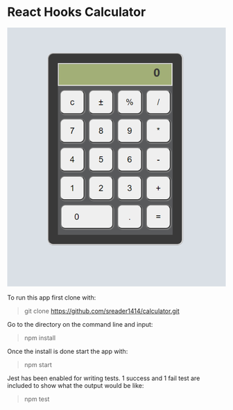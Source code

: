 # React Hooks Calculator
![Calculator Image](images/calculator.png)

To run this app first clone with:

>git clone https://github.com/sreader1414/calculator.git

Go to the directory on the command line and input:

>npm install

Once the install is done start the app with:

>npm start

Jest has been enabled for writing tests.  1 success and 1 fail test are included to show what the output would be like:
>npm test